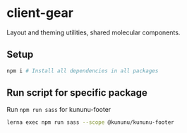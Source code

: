 # client-gear
Layout and theming utilities, shared molecular components.

## Setup

```sh
npm i # Install all dependencies in all packages
```

## Run script for specific package
Run `npm run sass` for kununu-footer
```sh
lerna exec npm run sass --scope @kununu/kununu-footer
```
